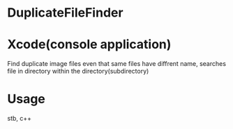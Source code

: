 # DuplicateFileFinder
# Xcode(console application)

Find duplicate image files even that same files have diffrent name,
searches file in directory within the directory(subdirectory)

# Usage
stb,
c++

